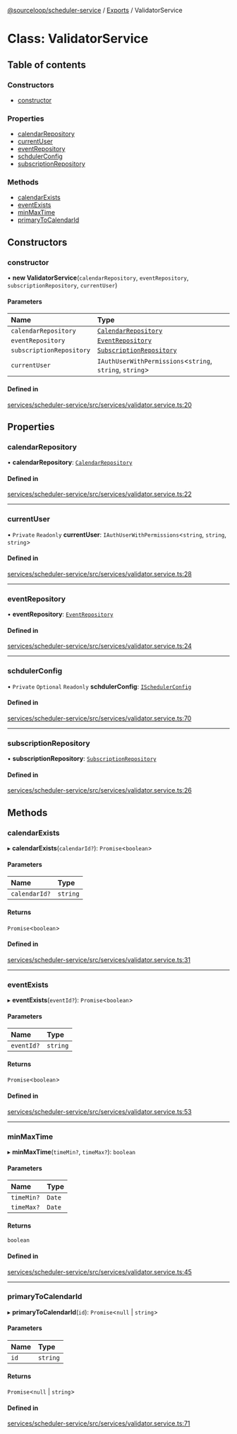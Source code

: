 [@sourceloop/scheduler-service](../README.md) / [Exports](../modules.md) / ValidatorService

# Class: ValidatorService

## Table of contents

### Constructors

- [constructor](ValidatorService.md#constructor)

### Properties

- [calendarRepository](ValidatorService.md#calendarrepository)
- [currentUser](ValidatorService.md#currentuser)
- [eventRepository](ValidatorService.md#eventrepository)
- [schdulerConfig](ValidatorService.md#schdulerconfig)
- [subscriptionRepository](ValidatorService.md#subscriptionrepository)

### Methods

- [calendarExists](ValidatorService.md#calendarexists)
- [eventExists](ValidatorService.md#eventexists)
- [minMaxTime](ValidatorService.md#minmaxtime)
- [primaryToCalendarId](ValidatorService.md#primarytocalendarid)

## Constructors

### constructor

• **new ValidatorService**(`calendarRepository`, `eventRepository`, `subscriptionRepository`, `currentUser`)

#### Parameters

| Name | Type |
| :------ | :------ |
| `calendarRepository` | [`CalendarRepository`](CalendarRepository.md) |
| `eventRepository` | [`EventRepository`](EventRepository.md) |
| `subscriptionRepository` | [`SubscriptionRepository`](SubscriptionRepository.md) |
| `currentUser` | `IAuthUserWithPermissions`<`string`, `string`, `string`\> |

#### Defined in

[services/scheduler-service/src/services/validator.service.ts:20](https://github.com/sourcefuse/loopback4-microservice-catalog/blob/77bb890a2/services/scheduler-service/src/services/validator.service.ts#L20)

## Properties

### calendarRepository

• **calendarRepository**: [`CalendarRepository`](CalendarRepository.md)

#### Defined in

[services/scheduler-service/src/services/validator.service.ts:22](https://github.com/sourcefuse/loopback4-microservice-catalog/blob/77bb890a2/services/scheduler-service/src/services/validator.service.ts#L22)

___

### currentUser

• `Private` `Readonly` **currentUser**: `IAuthUserWithPermissions`<`string`, `string`, `string`\>

#### Defined in

[services/scheduler-service/src/services/validator.service.ts:28](https://github.com/sourcefuse/loopback4-microservice-catalog/blob/77bb890a2/services/scheduler-service/src/services/validator.service.ts#L28)

___

### eventRepository

• **eventRepository**: [`EventRepository`](EventRepository.md)

#### Defined in

[services/scheduler-service/src/services/validator.service.ts:24](https://github.com/sourcefuse/loopback4-microservice-catalog/blob/77bb890a2/services/scheduler-service/src/services/validator.service.ts#L24)

___

### schdulerConfig

• `Private` `Optional` `Readonly` **schdulerConfig**: [`ISchedulerConfig`](../interfaces/ISchedulerConfig.md)

#### Defined in

[services/scheduler-service/src/services/validator.service.ts:70](https://github.com/sourcefuse/loopback4-microservice-catalog/blob/77bb890a2/services/scheduler-service/src/services/validator.service.ts#L70)

___

### subscriptionRepository

• **subscriptionRepository**: [`SubscriptionRepository`](SubscriptionRepository.md)

#### Defined in

[services/scheduler-service/src/services/validator.service.ts:26](https://github.com/sourcefuse/loopback4-microservice-catalog/blob/77bb890a2/services/scheduler-service/src/services/validator.service.ts#L26)

## Methods

### calendarExists

▸ **calendarExists**(`calendarId?`): `Promise`<`boolean`\>

#### Parameters

| Name | Type |
| :------ | :------ |
| `calendarId?` | `string` |

#### Returns

`Promise`<`boolean`\>

#### Defined in

[services/scheduler-service/src/services/validator.service.ts:31](https://github.com/sourcefuse/loopback4-microservice-catalog/blob/77bb890a2/services/scheduler-service/src/services/validator.service.ts#L31)

___

### eventExists

▸ **eventExists**(`eventId?`): `Promise`<`boolean`\>

#### Parameters

| Name | Type |
| :------ | :------ |
| `eventId?` | `string` |

#### Returns

`Promise`<`boolean`\>

#### Defined in

[services/scheduler-service/src/services/validator.service.ts:53](https://github.com/sourcefuse/loopback4-microservice-catalog/blob/77bb890a2/services/scheduler-service/src/services/validator.service.ts#L53)

___

### minMaxTime

▸ **minMaxTime**(`timeMin?`, `timeMax?`): `boolean`

#### Parameters

| Name | Type |
| :------ | :------ |
| `timeMin?` | `Date` |
| `timeMax?` | `Date` |

#### Returns

`boolean`

#### Defined in

[services/scheduler-service/src/services/validator.service.ts:45](https://github.com/sourcefuse/loopback4-microservice-catalog/blob/77bb890a2/services/scheduler-service/src/services/validator.service.ts#L45)

___

### primaryToCalendarId

▸ **primaryToCalendarId**(`id`): `Promise`<``null`` \| `string`\>

#### Parameters

| Name | Type |
| :------ | :------ |
| `id` | `string` |

#### Returns

`Promise`<``null`` \| `string`\>

#### Defined in

[services/scheduler-service/src/services/validator.service.ts:71](https://github.com/sourcefuse/loopback4-microservice-catalog/blob/77bb890a2/services/scheduler-service/src/services/validator.service.ts#L71)
